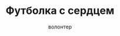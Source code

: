 ---
title: Футболка с сердцем
description: Белая футболка, размеры M, L
author: волонтер
cost: 10000₸
---